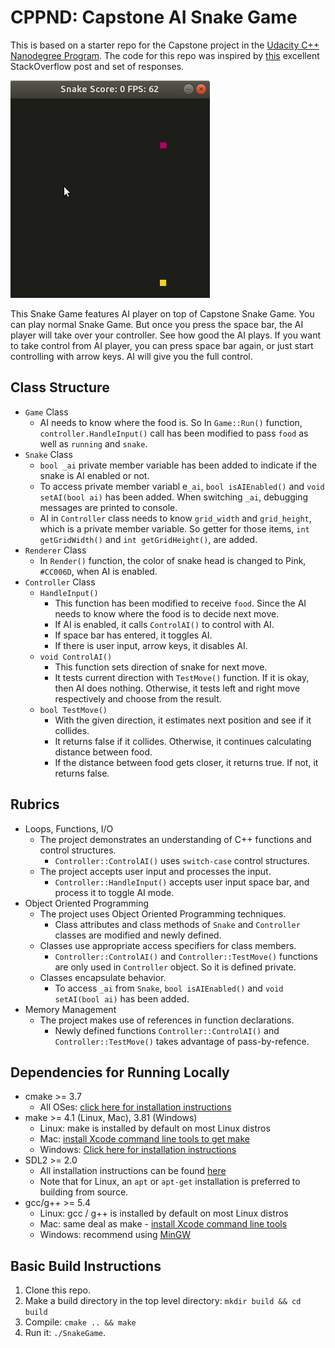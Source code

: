 # CPPND: Capstone AI Snake Game

This is based on a starter repo for the Capstone project in the [Udacity C++ Nanodegree Program](https://www.udacity.com/course/c-plus-plus-nanodegree--nd213). The code for this repo was inspired by [this](https://codereview.stackexchange.com/questions/212296/snake-game-in-c-with-sdl) excellent StackOverflow post and set of responses.

<img src="play.gif"/>

This Snake Game features AI player on top of Capstone Snake Game. You can play normal Snake Game. But once you press the space bar, the AI player will take over your controller. See how good the AI plays. If you want to take control from AI player, you can press space bar again, or just start controlling with arrow keys. AI will give you the full control.

## Class Structure
* `Game` Class
    * AI needs to know where the food is. So In `Game::Run()` function, `controller.HandleInput()` call has been modified to pass `food` as well as `running` and `snake`.
* `Snake` Class
    * `bool _ai` private member variable has been added to indicate if the snake is AI enabled or not.
    * To access private member variabl e`_ai`, `bool isAIEnabled()` and `void setAI(bool ai)` has been added. When switching `_ai`, debugging messages are printed to console.
    * AI in `Controller` class needs to know `grid_width` and `grid_height`, which is a private member variable. So getter for those items, `int getGridWidth()` and `int getGridHeight()`, are added.
* `Renderer` Class
    * In `Render()` function, the color of snake head is changed to Pink, `#CC006D`, when AI is enabled.
* `Controller` Class
    * `HandleInput()`
      * This function has been modified to receive `food`. Since the AI needs to know where the food is to decide next move.
      * If AI is enabled, it calls `ControlAI()` to control with AI.
      * If space bar has entered, it toggles AI.
      * If there is user input, arrow keys, it disables AI.
    * `void ControlAI()`
        * This function sets direction of snake for next move.
        * It tests current direction with `TestMove()` function. If it is okay, then AI does nothing. Otherwise, it tests left and right move respectively and choose from the result.
    * `bool TestMove()`
        * With the given direction, it estimates next position and see if it collides.
        * It returns false if it collides. Otherwise, it continues calculating distance between food.
        * If the distance between food gets closer, it returns true. If not, it returns false.

## Rubrics
* Loops, Functions, I/O
    * The project demonstrates an understanding of C++ functions and control structures.
        * `Controller::ControlAI()` uses `switch-case` control structures.
    * The project accepts user input and processes the input.
        * `Controller::HandleInput()` accepts user input space bar, and process it to toggle AI mode.
* Object Oriented Programming
    * The project uses Object Oriented Programming techniques.
        * Class attributes and class methods of `Snake` and `Controller` classes are modified and newly defined.
    * Classes use appropriate access specifiers for class members.
        * `Controller::ControlAI()` and `Controller::TestMove()` functions are only used in `Controller` object. So it is defined private.
    * Classes encapsulate behavior.
        * To access `_ai` from `Snake`, `bool isAIEnabled()` and  `void setAI(bool ai)` has been added.
* Memory Management
    * The project makes use of references in function declarations.
        * Newly defined functions `Controller::ControlAI()` and `Controller::TestMove()` takes advantage of pass-by-refence.

## Dependencies for Running Locally
* cmake >= 3.7
  * All OSes: [click here for installation instructions](https://cmake.org/install/)
* make >= 4.1 (Linux, Mac), 3.81 (Windows)
  * Linux: make is installed by default on most Linux distros
  * Mac: [install Xcode command line tools to get make](https://developer.apple.com/xcode/features/)
  * Windows: [Click here for installation instructions](http://gnuwin32.sourceforge.net/packages/make.htm)
* SDL2 >= 2.0
  * All installation instructions can be found [here](https://wiki.libsdl.org/Installation)
  * Note that for Linux, an `apt` or `apt-get` installation is preferred to building from source.
* gcc/g++ >= 5.4
  * Linux: gcc / g++ is installed by default on most Linux distros
  * Mac: same deal as make - [install Xcode command line tools](https://developer.apple.com/xcode/features/)
  * Windows: recommend using [MinGW](http://www.mingw.org/)

## Basic Build Instructions

1. Clone this repo.
2. Make a build directory in the top level directory: `mkdir build && cd build`
3. Compile: `cmake .. && make`
4. Run it: `./SnakeGame`.

